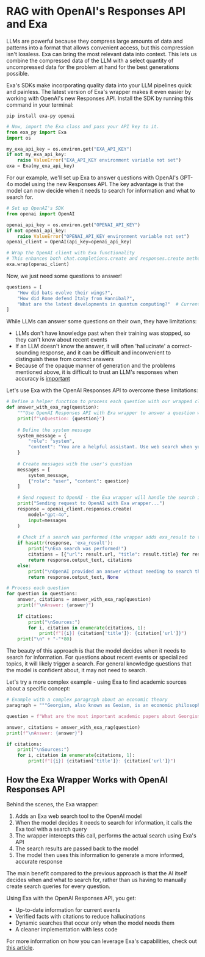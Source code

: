 # RAG with OpenAI's Responses API and Exa

LLMs are powerful because they compress large amounts of data and patterns into a format that allows convenient access, but this compression isn't lossless. Exa can bring the most relevant data into context. This lets us combine the compressed data of the LLM with a select quantity of uncompressed data for the problem at hand for the best generations possible.

Exa's SDKs make incorporating quality data into your LLM pipelines quick and painless. The latest version of Exa's wrapper makes it even easier by working with OpenAI's new Responses API. Install the SDK by running this command in your terminal:

`pip install exa-py openai`

```python
# Now, import the Exa class and pass your API key to it.
from exa_py import Exa
import os

my_exa_api_key = os.environ.get("EXA_API_KEY")
if not my_exa_api_key:
    raise ValueError("EXA_API_KEY environment variable not set")
exa = Exa(my_exa_api_key)
```

For our example, we'll set up Exa to answer questions with OpenAI's GPT-4o model using the new Responses API. The key advantage is that the model can now decide when it needs to search for information and what to search for.

```python
# Set up OpenAI's SDK
from openai import OpenAI

openai_api_key = os.environ.get("OPENAI_API_KEY")
if not openai_api_key:
    raise ValueError("OPENAI_API_KEY environment variable not set")
openai_client = OpenAI(api_key=openai_api_key)

# Wrap the OpenAI client with Exa functionality
# This enhances both chat.completions.create and responses.create methods
exa.wrap(openai_client)
```

Now, we just need some questions to answer!

```python
questions = [
    "How did bats evolve their wings?",
    "How did Rome defend Italy from Hannibal?",
    "What are the latest developments in quantum computing?"  # Current information question
]
```

While LLMs can answer some questions on their own, they have limitations:
- LLMs don't have knowledge past when their training was stopped, so they can't know about recent events
- If an LLM doesn't know the answer, it will often 'hallucinate' a correct-sounding response, and it can be difficult and inconvenient to distinguish these from correct answers
- Because of the opaque manner of generation and the problems mentioned above, it is difficult to trust an LLM's responses when accuracy is [important](https://www.forbes.com/sites/mollybohannon/2023/06/08/lawyer-used-chatgpt-in-court-and-cited-fake-cases-a-judge-is-considering-sanctions/?sh=27194eb67c7f)

Let's use Exa with the OpenAI Responses API to overcome these limitations:

```python
# Define a helper function to process each question with our wrapped client
def answer_with_exa_rag(question):
    """Use OpenAI Responses API with Exa wrapper to answer a question with current web data."""
    print(f"\nQuestion: {question}")
    
    # Define the system message
    system_message = {
        "role": "system", 
        "content": "You are a helpful assistant. Use web search when you need current or specific information. Always cite your sources."
    }
    
    # Create messages with the user's question
    messages = [
        system_message,
        {"role": "user", "content": question}
    ]

    # Send request to OpenAI - the Exa wrapper will handle the search if needed
    print("Sending request to OpenAI with Exa wrapper...")
    response = openai_client.responses.create(
        model="gpt-4o",
        input=messages
    )
    
    # Check if a search was performed (the wrapper adds exa_result to the response if search was done)
    if hasattr(response, 'exa_result'):
        print("\nExa search was performed!")
        citations = [{"url": result.url, "title": result.title} for result in response.exa_result.results]
        return response.output_text, citations
    else:
        print("\nOpenAI provided an answer without needing to search the web.")
        return response.output_text, None

# Process each question
for question in questions:
    answer, citations = answer_with_exa_rag(question)
    print(f"\nAnswer: {answer}")
    
    if citations:
        print("\nSources:")
        for i, citation in enumerate(citations, 1):
            print(f"[{i}] {citation['title']}: {citation['url']}")
    print("\n" + "-"*80)
```

The beauty of this approach is that the model decides when it needs to search for information. For questions about recent events or specialized topics, it will likely trigger a search. For general knowledge questions that the model is confident about, it may not need to search.

Let's try a more complex example - using Exa to find academic sources about a specific concept:

```python
# Example with a complex paragraph about an economic theory
paragraph = """Georgism, also known as Geoism, is an economic philosophy and ideology named after the American political economist Henry George (1839–1897). This doctrine advocates for the societal collective, rather than individual property owners, to capture the economic value derived from land and other natural resources. To this end, Georgism proposes a single tax on the unimproved value of land, known as a "land value tax," asserting that this would deter speculative land holding and promote efficient use of valuable resources."""

question = f"What are the most important academic papers about Georgism? Please provide links to papers and a brief explanation of each."

answer, citations = answer_with_exa_rag(question)
print(f"\nAnswer: {answer}")

if citations:
    print("\nSources:")
    for i, citation in enumerate(citations, 1):
        print(f"[{i}] {citation['title']}: {citation['url']}")
```

## How the Exa Wrapper Works with OpenAI Responses API

Behind the scenes, the Exa wrapper:

1. Adds an Exa web search tool to the OpenAI model
2. When the model decides it needs to search for information, it calls the Exa tool with a search query
3. The wrapper intercepts this call, performs the actual search using Exa's API
4. The search results are passed back to the model
5. The model then uses this information to generate a more informed, accurate response

The main benefit compared to the previous approach is that the AI itself decides when and what to search for, rather than us having to manually create search queries for every question.

Using Exa with the OpenAI Responses API, you get:
- Up-to-date information for current events
- Verified facts with citations to reduce hallucinations 
- Dynamic searches that occur only when the model needs them
- A cleaner implementation with less code

For more information on how you can leverage Exa's capabilities, check out [this article](https://docs.exa.ai/reference/openai-responses-api-with-exa).